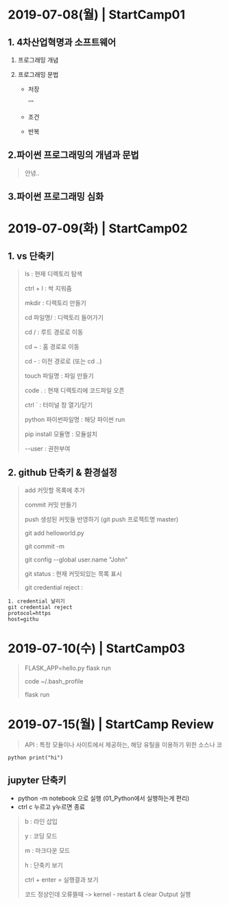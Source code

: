 # 2019-07-08(월) | StartCamp01

## 1. 4차산업혁명과 소프트웨어

 1. 프로그래밍 개념

 2. 프로그래밍 문법

    - 저장

      '''

    - 조건

    - 반복

## 2.파이썬 프로그래밍의 개념과 문법

> 안녕..



## 3.파이썬 프로그래밍 심화





# 2019-07-09(화) | StartCamp02

## 1. vs 단축키

>ls : 현재 디렉토리 탐색
>
>ctrl + l : 싹 지워줌
>
>mkdir : 디렉토리 만들기
>
>cd 파일명/ : 디렉토리 들어가기
>
>cd / : 루트 경로로 이동
>
>cd ~ : 홈 경로로 이동
>
>cd - : 이전 경로로 (또는 cd ..)
>
>touch 파일명 : 파일 만들기
>
>code . : 현재 디렉토리에 코드파일 오픈
>
>ctrl ` : 터미널 창 열기/닫기
>
>python 파이썬파일명 : 해당 파이썬 run
>
>pip install 모듈명 : 모듈설치
>
>--user : 권한부여

## 2. github 단축키 & 환경설정

> add	 커밋할 목록에 추가
>
> commit 	커밋 만들기
>
> push 	생성된 커밋들 반영하기 (git push 프로젝트명 master)
>
> git add helloworld.py 
>
> git commit -m
>
> git config --global user.name "John"
>
> git status : 현재 커밋되있는 목록 표시
>
> git credential reject : 

```
1. credential 날리기
git credential reject
protocol=https
host=githu
```







# 2019-07-10(수) | StartCamp03

> FLASK_APP=hello.py flask run
>
> code ~/.bash_profile
>
> flask run

# 2019-07-15(월) | StartCamp Review

>API : 특정 모듈이나 사이트에서 제공하는, 해당 유틸을 이용하기 위한 소스나 코



`python print("hi")`



## jupyter 단축키

- python -m notebook 으로 실행 (01_Python에서 실행하는게 편리)
- ctrl c 누르고 y누르면 종료



>b : 라인 삽입
>
>y : 코딩 모드
>
>m : 마크다운 모드
>
>h : 단축키 보기
>
>ctrl + enter = 실행결과 보기
>
>코드 정상인데 오류뜰때 -> kernel - restart & clear Output 실행



